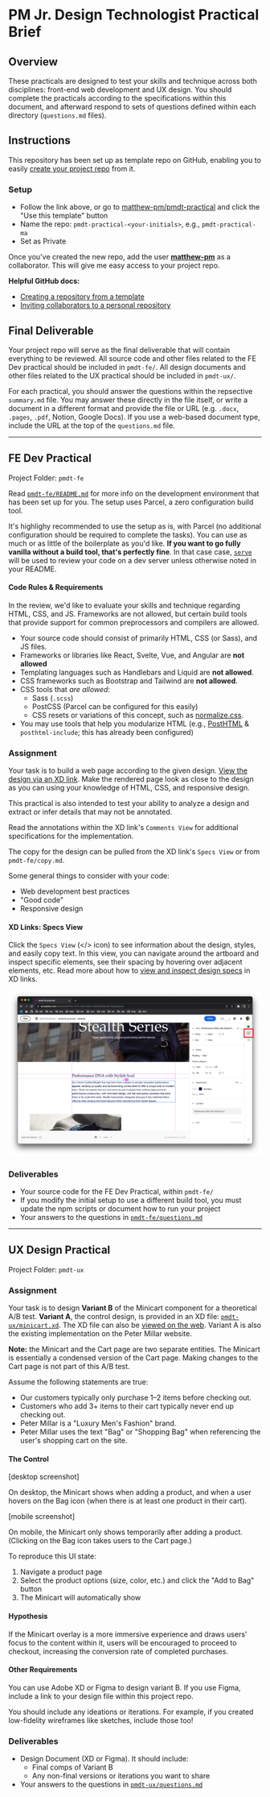 
# PM Jr. Design Technologist Practical Brief

## Overview
These practicals are designed to test your skills and technique across both disciplines: front-end web development and UX design. You should complete the practicals according to the specifications within this document, and afterward respond to sets of questions defined within each directory (`questions.md` files).

## Instructions
This repository has been set up as template repo on GitHub, enabling you to easily [create your project repo](https://github.com/matthew-pm/pmdt-practical/generate) from it.

### Setup
- Follow the link above, or go to [matthew-pm/pmdt-practical](https://github.com/matthew-pm/pmdt-practical) and click the "Use this template" button
- Name the repo: `pmdt-practical-<your-initials>`, e.g., `pmdt-practical-ma`
- Set as Private

Once you've created the new repo, add the user [**matthew-pm**](https://github.com/matthew-pm) as a collaborator. This will give me easy access to your project repo. 


**Helpful GitHub docs:**
- [Creating a repository from a template](https://docs.github.com/en/repositories/creating-and-managing-repositories/creating-a-repository-from-a-template#creating-a-repository-from-a-template)
- [Inviting collaborators to a personal repository](https://docs.github.com/en/account-and-profile/setting-up-and-managing-your-github-user-account/managing-access-to-your-personal-repositories/inviting-collaborators-to-a-personal-repository)


## Final Deliverable
Your project repo will serve as the final deliverable that will contain everything to be reviewed. All source code and other files related to the FE Dev practical should be included in `pmdt-fe/`. All design documents and other files related to the UX practical should be included in `pmdt-ux/`. 

For each practical, you should answer the questions within the repsective `summary.md` file. You may answer these directly in the file itself, or write a document in a different format and provide the file or URL (e.g. `.docx`, `.pages`, `.pdf`, Notion, Google Docs). If you use a web-based document type, include the URL at the top of the `questions.md` file.

---

## FE Dev Practical
Project Folder: `pmdt-fe`

Read [`pmdt-fe/README.md`](./pmdt-fe/README.md) for more info on the development environment that has been set up for you. The setup uses Parcel, a zero configuration build tool.

It's highlighy recommended to use the setup as is, with Parcel (no additional configuration should be required to complete the tasks). You can use as much or as little of the boilerplate as you'd like. **If you want to go fully vanilla without a build tool, that's perfectly fine**. In that case case, [`serve`](https://www.npmjs.com/package/serve) will be used to review your code on a dev server unless otherwise noted in your README.

#### Code Rules & Requirements
In the review, we'd like to evaluate your skills and technique regarding HTML, CSS, and JS. Frameworks are not allowed, but certain build tools that provide support for common preprocessors and compilers are allowed.

- Your source code should consist of primarily HTML, CSS (or Sass), and JS files.
- Frameworks or libraries like React, Svelte, Vue, and Angular are **not allowed**
- Templating languages such as Handlebars and Liquid are **not allowed**.
- CSS frameworks such as Bootstrap and Tailwind are **not allowed**. 
- CSS tools that _are allowed_:
    - Sass (`.scss`)
    - PostCSS (Parcel can be configured for this easily)
    - CSS resets or variations of this concept, such as [normalize.css](https://github.com/necolas/normalize.css).
- You may use tools that help you modularize HTML (e.g., [PostHTML](https://parceljs.org/languages/html/#posthtml) & `posthtml-include`; this has already been configured)

### Assignment
Your task is to build a web page according to the given design. [View the design via an XD link](https://xd.adobe.com/view/05f9376c-2170-4cfb-b052-4a5dd381ecd5-50aa/grid). Make the rendered page look as close to the design as you can using your knowledge of HTML, CSS, and responsive design.

This practical is also intended to test your ability to analyze a design and extract or infer details that may not be annotated.

Read the annotations within the XD link's `Comments View` for additional specifications for the implementation.

The copy for the design can be pulled from the XD link's `Specs View` or from `pmdt-fe/copy.md`.

Some general things to consider with your code:
- Web development best practices
- "Good code"
- Responsive design

#### XD Links: Specs View
Click the `Specs View` (</> icon) to see information about the design, styles, and easily copy text. In this view, you can navigate around the artboard and inspect specific elements, see their spacing by hovering over adjacent elements, etc. Read more about how to [view and inspect design specs](https://helpx.adobe.com/xd/help/inspect-design-specs.html) in XD links.

![Specs View](./docs/pmdt-fe-xd_specs.png)

### Deliverables
- Your source code for the FE Dev Practical, within `pmdt-fe/`
- If you modify the initial setup to use a different build tool, you must update the npm scripts or document how to run your project
- Your answers to the questions in [`pmdt-fe/questions.md`](./pmdt-fe/questions.md)

---

## UX Design Practical
Project Folder: `pmdt-ux`
<!-- TODO -->

### Assignment
Your task is to design **Variant B** of the Minicart component for a theoretical A/B test. **Variant A**, the control design, is provided in an XD file: [`pmdt-ux/minicart.xd`](./pmdt-ux/minicart.xd). The XD file can also be [viewed on the web](#TODO). Variant A is also the existing implementation on the Peter Millar website.

**Note:** the Minicart and the Cart page are two separate entities. The Minicart is essentially a condensed version of the Cart page. Making changes to the Cart page is not part of this A/B test.

Assume the following statements are true:

- Our customers typically only purchase 1–2 items before checking out.
- Customers who add 3+ items to their cart typically never end up checking out.
- Peter Millar is a "Luxury Men's Fashion" brand.
- Peter Millar uses the text "Bag" or "Shopping Bag" when referencing the user's shopping cart on the site.

#### The Control
[desktop screenshot]

On desktop, the Minicart shows when adding a product, and when a user hovers on the Bag icon (when there is at least one product in their cart).

[mobile screenshot]

On mobile, the Minicart only shows temporarily after adding a product. (Clicking on the Bag icon takes users to the Cart page.)

To reproduce this UI state:
1. Navigate a product page
2. Select the product options (size, color, etc.) and click the "Add to Bag" button
3. The Minicart will automatically show


#### Hypothesis
If the Minicart overlay is a more immersive experience and draws users' focus to the content within it, users will be encouraged to proceed to checkout, increasing the conversion rate of completed purchases.


#### Other Requirements
You can use Adobe XD or Figma to design variant B. If you use Figma, include a link to your design file within this project repo. 

You should include any ideations or iterations. For example, if you created low-fidelity wireframes like sketches, include those too!

### Deliverables
- Design Document (XD or Figma). It should include:
  - Final comps of Variant B
  - Any non-final versions or iterations you want to share
- Your answers to the questions in [`pmdt-ux/questions.md`](./pmdt-ux/questions.md)
